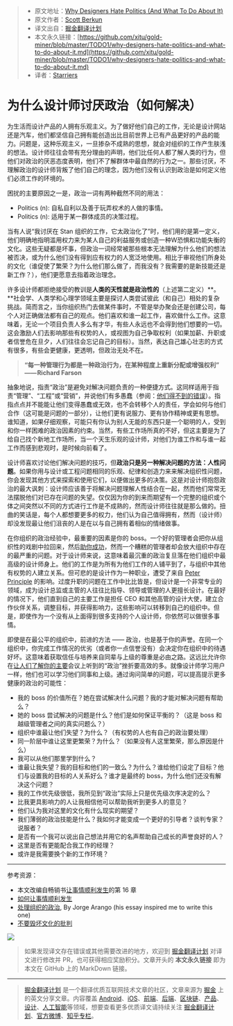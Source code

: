 > * 原文地址：[Why Designers Hate Politics (And What To Do About It)](https://medium.com/@berkun/why-designers-hate-politics-and-what-to-do-about-it-54d170a298cc)
> * 原文作者：[Scott Berkun](https://medium.com/@berkun?source=post_header_lockup)
> * 译文出自：[掘金翻译计划](https://github.com/xitu/gold-miner)
> * 本文永久链接：[https://github.com/xitu/gold-miner/blob/master/TODO1/why-designers-hate-politics-and-what-to-do-about-it.md](https://github.com/xitu/gold-miner/blob/master/TODO1/why-designers-hate-politics-and-what-to-do-about-it.md)
> * 译者：[Starriers](https://github.com/Starriers)

# 为什么设计师讨厌政治（如何解决）

为生活而设计产品的人拥有乐观主义。为了做好他们自己的工作，无论是设计网站还是汽车，他们都坚信自己拥有能创造出比目前世界上已有产品更好的产品的能力。问题是，这种乐观主义，一旦掺杂不成熟的思想，就会对组织的工作产生肤浅的想法。设计师往往会带有充分理由的声明，他们比任何人都了解人类的行为，但他们对政治的厌恶态度表明，他们不了解群体中最自然的行为之一。那些讨厌，不理解政治的设计师背叛了他们自己的理念，因为他们没有认识到政治是如何定义他们必须工作的环境的。

困扰的主要原因之一是，政治一词有两种截然不同的用法：

*   Politics (n): 自私自利以及善于玩弄权术的人做的事情。
*   Politics (n): 适用于某一群体成员的决策过程。

当有人说“我讨厌在 Stan 组织的工作，它太政治化了”时，他们用的是第一定义，他们明确地指明滥用权力来为某人自己的利益服务或创造一种W恐惧和功能失衡的文化。这些无疑都是坏事，但政治一词经常被那些根本无法理解为什么他们的想法被否决，或为什么他们没有得到应有权力的人宽泛地使用。相比于审视他们所身处的文化（谁促使了繁荣？为什么他们那么做了，而我没有？我需要的是新技能还是新工作？），他们更愿意去指着政治理念。

许多设计师都拒绝接受的教训是**人类的天性就是政治性的**（上述第二定义）**。**社会学、人类学和心理学领域主要是探讨人类尝试彼此（和自己）相处的复杂挑战。简而言之，当你组织热门去做某件事时，不管是举办聚会还是创建公司，每个人对正确做法都有自己的观点。他们喜欢和谁一起工作，喜欢做什么工作。这意味着，无论一个项目负责人多么有才华，有些人永远也不会得到他们想要的一切。这会激励人们去影响那些有权势的人，或视图为自己争取权利（如果加薪、升职或者信誉危在旦夕，人们往往会忘记自己的目标）。当然，表达自己雄心壮志的方式有很多，有些会更健康，更透明，但政治无处不在。

> **“每一种管理行为都是一种政治行为，在某种程度上重新分配或增强权利” —— Richard Farson**

抽象地说，指责“政治”是避免对解决问题负责的一种便捷方式。这同样适用于指责“管理”、“工程”或“营销”，并说他们有多愚蠢（参阅：[他们得不到的错误](http://scottberkun.com/2010/the-fallacy-of-they-dont-get-it/)）。指指点点并不能能让他们变得愚蠢或无效，也不会转移个人的责任，学会如何与他们合作（这可能是问题的一部分），让他们更有说服力、更有协作精神或更有思想。谁知道，如果仔细观察，可能只有你认为别人无能的东西只是一个聪明的人，受到和你一样困难的政治因素的约束。当然，有些工作场所真的不好，但这主要是为了给自己找个新地工作场所，当一个天生乐观的设计师，对他们为谁工作和与谁一起工作而感到悲观时，是时候向前看了。

设计师喜欢讨论他们解决问题的技巧，但**政治只是另一种解决问题的方法：人性问题**。如果你用与设计或工程问题相同的乐观、纪律和创造力来来解决组织性问题，你会发现其他方式来探索和使用它们，以便做出更多的决策。这是对设计师抱怨政治的最大讽刺：设计师应该善于将解决问题理解人性结合在一起，然而他们常常无法摆脱他们对已存在问题的失望。仅仅因为你的到来而期望有一个完整的组织或个体之间突然以不同的方式进行工作是不成熟的，然而设计师往往就是那么做的。扭曲的笑话是，每个人都想要更多的权力，他们认为自己值得拥有，然而（设计师）却没发现最让他们沮丧的人是在以与自己拥有着相似的情绪做事。

在你组织的政治经验中，最重要的因素是你的 boss。一个好的管理者会把你从组织性的戏剧中拉回来，然后[助你成功](http://scottberkun.com/2018/set-up-to-succeed-or-fail/)，然而一个糟糕的管理者却会放大组织中存在的最严重的问题。对于设计师来说，这意味着最沉重的政治复旦落在他们组织中最高级的设计师身上。他们的工作是为所有为他们工作的人铺平到了，与组织中其他有权势的人建立关系。但可悲的是设计作为一种职业，遭受了来自 [Peter Principle](https://en.wikipedia.org/wiki/Peter_principle) 的影响。过度升职的问题在工作中比比皆是，但设计是一个非常专业的领域，成为设计总监或主管的人往往比指导、领导或管理的人更擅长设计。在最好的情况下，他们直到自己的主要工作是担任 CEO 和其他高管的设计大使，建立合作伙伴关系，调整目标，并获得影响力，这些影响可以转移到自己的组织中。但是，即使作为一个没有从上面得到很多支持的个人设计师，你依然可以做很多事情。

即使是在最公平的组织中，前进的方法 —— 政治，也是基于你的声誉。在同一个组织中，你完成工作情况的优劣（或者你一点信誉没有）会决定你在组织中的待遇好坏。这意味着获取信任与培养来自同辈与上级的尊重是必由之路。这远比允许你在[让人们了解你的主要](http://scottberkun.com/2009/how-to-keep-your-mouth-shut/)会议上听到的“政治”挫折要高效的多。就像设计师学习用户一样，他们也可以学习他们同事和上级。通过询问简单的问题，可以提高提示更多健康的政治的可能性：

*   我的 boss 的价值所在？她在尝试解决什么问题？我的才能对解决问题有帮助么？
*   她的 boss 尝试解决的问题是什么？他们是如何保证平衡的？（这是 boss 和越级管理者之间的真实问题么？）
*   组织中谁最让他们失望？为什么？（有权势的人也有自己的政治要处理）
*   同一阶层中谁让这里更繁荣？为什么？（如果没有人这里繁荣，那么原因是什么）
*   我可以从他们那里学到什么？
*   谁最让我失望？我的目标和他们的一致么？为什么？谁给他们设定了目标？他们与设置我的目标的人关系好么？谁才是最终的 boss，为什么他们还没有解决这个问题？
*   我的工作优先级很低，我所见到“政治”实际上只是优先级次序决定的么？
*   比我更具影响力的人让我相信他可以帮助我听到更多人的意见？
*   他们认为我对这里的文化有什么现实的期望？
*   我们薄弱的政治技能是什么？我如何才能变成一个更好的引导者？谈判专家？说服者？
*   是否有一个我可以说出自己想法并用它的名声帮助自己成长的声誉良好的人？
*   这里是否有更能配合我工作的经理？
*   或许是我需要换个新的工作环境？

***

参考资源：

*   本文改编自畅销书[让事情顺利发生](http://www.amazon.com/dp/B0026OR3AS/tag=scottberkunco-20/)的第 16 章
*   [如何让事情顺利发生](http://scottberkun.com/2012/how-to-make-things-happen/)
*   [处理组织的政治](https://jarango.com/2018/04/09/dealing-with-organizational-politics/), By Jorge Arango (his essay inspired me to write this one)
*   [不要毁坏文化的批判](http://scottberkun.com/2014/critique-dont-fuck-up-culture/)

![](https://cdn-images-1.medium.com/max/800/1*akPxfOQMFk-096sGzWIIUA.jpeg)

> 如果发现译文存在错误或其他需要改进的地方，欢迎到 [掘金翻译计划](https://github.com/xitu/gold-miner) 对译文进行修改并 PR，也可获得相应奖励积分。文章开头的 **本文永久链接** 即为本文在 GitHub 上的 MarkDown 链接。


---

> [掘金翻译计划](https://github.com/xitu/gold-miner) 是一个翻译优质互联网技术文章的社区，文章来源为 [掘金](https://juejin.im) 上的英文分享文章。内容覆盖 [Android](https://github.com/xitu/gold-miner#android)、[iOS](https://github.com/xitu/gold-miner#ios)、[前端](https://github.com/xitu/gold-miner#前端)、[后端](https://github.com/xitu/gold-miner#后端)、[区块链](https://github.com/xitu/gold-miner#区块链)、[产品](https://github.com/xitu/gold-miner#产品)、[设计](https://github.com/xitu/gold-miner#设计)、[人工智能](https://github.com/xitu/gold-miner#人工智能)等领域，想要查看更多优质译文请持续关注 [掘金翻译计划](https://github.com/xitu/gold-miner)、[官方微博](http://weibo.com/juejinfanyi)、[知乎专栏](https://zhuanlan.zhihu.com/juejinfanyi)。
